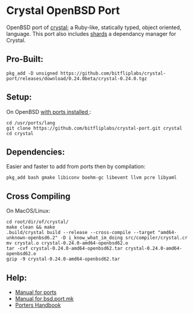 # Crystal OpenBSD Port
OpenBSD port of [crystal](https://github.com/crystal-lang/crystal); a Ruby-like, statically typed, object oriented, language. This port also includes [shards](https://github.com/crystal-lang/shards) a dependancy manager for Crystal.


## Pro-Built:
```
pkg_add -D unsigned https://github.com/bitfliplabs/crystal-port/releases/download/0.24.0beta/crystal-0.24.0.tgz
```

## Setup:
On OpenBSD [with ports installed ](https://www.openbsd.org/faq/ports/ports.html#PortsFetch):
```
cd /usr/ports/lang
git clone https://github.com/bitfliplabs/crystal-port.git crystal
cd crystal
```


## Dependencies:
Easier and faster to add from ports then by compilation:
```
pkg_add bash gmake libiconv boehm-gc libevent llvm pcre libyaml
```

## Cross Compiling
On MacOS/Linux:
```
cd root/dir/of/crystal/
make clean && make
.build/crystal build --release --cross-compile --target "amd64-unknown-openbsd6.2" -D i_know_what_im_doing src/compiler/crystal.cr
mv crystal.o crystal-0.24.0-amd64-openbsd62.o
tar -cvf crystal-0.24.0-amd64-openbsd62.tar crystal-0.24.0-amd64-openbsd62.o
gzip -9 crystal-0.24.0-amd64-openbsd62.tar
```


## Help:
- [Manual for ports](https://man.openbsd.org/ports)
- [Manual for bsd.port.mk](https://man.openbsd.org/bsd.port.mk)
- [Porters Handbook](https://www.openbsd.org/faq/ports/index.html)
